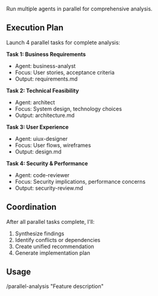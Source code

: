 Run multiple agents in parallel for comprehensive analysis.

## Execution Plan

Launch 4 parallel tasks for complete analysis:

**Task 1: Business Requirements**
- Agent: business-analyst
- Focus: User stories, acceptance criteria
- Output: requirements.md

**Task 2: Technical Feasibility**
- Agent: architect  
- Focus: System design, technology choices
- Output: architecture.md

**Task 3: User Experience**
- Agent: uiux-designer
- Focus: User flows, wireframes
- Output: design.md

**Task 4: Security & Performance**
- Agent: code-reviewer
- Focus: Security implications, performance concerns
- Output: security-review.md

## Coordination

After all parallel tasks complete, I'll:
1. Synthesize findings
2. Identify conflicts or dependencies
3. Create unified recommendation
4. Generate implementation plan

## Usage
/parallel-analysis "Feature description"